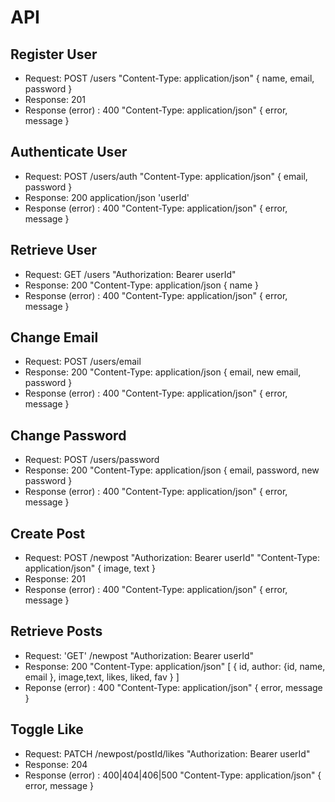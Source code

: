 # API

## Register User

- Request: POST /users "Content-Type: application/json" { name, email, password }
- Response: 201
- Response (error) : 400 "Content-Type: application/json" { error, message }

## Authenticate User

- Request: POST /users/auth "Content-Type: application/json" { email, password }
- Response: 200 application/json 'userId'
- Response (error) : 400 "Content-Type: application/json" { error, message }

## Retrieve User

- Request: GET /users "Authorization: Bearer userId"
- Response: 200 "Content-Type: application/json { name }
- Response (error) : 400 "Content-Type: application/json" { error, message }

## Change Email

- Request: POST /users/email
- Response: 200 "Content-Type: application/json { email, new email, password }
- Response (error) : 400 "Content-Type: application/json" { error, message }

## Change Password

- Request: POST /users/password
- Response: 200 "Content-Type: application/json { email, password, new password }
- Response (error) : 400 "Content-Type: application/json" { error, message }

## Create Post

- Request: POST /newpost "Authorization: Bearer userId" "Content-Type: application/json" { image, text }
- Response: 201
- Response (error) : 400 "Content-Type: application/json" { error, message }

## Retrieve Posts

- Request: 'GET' /newpost "Authorization: Bearer userId" 
- Response: 200 "Content-Type: application/json" [ { id, author: {id, name, email }, image,text, likes, liked, fav } ]
- Reponse (error) : 400 "Content-Type: application/json" { error, message }

## Toggle Like 

- Request: PATCH /newpost/postId/likes "Authorization: Bearer userId"
- Response: 204 
- Response (error) : 400|404|406|500 "Content-Type: application/json" { error, message }